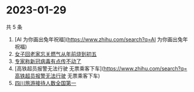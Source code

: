 # 2023-01-29

共 5 条

<!-- BEGIN -->
<!-- 最后更新时间 Sun Jan 29 2023 09:07:14 GMT+0800 (China Standard Time) -->

1. [AI 为你画出兔年祝福](https://www.zhihu.com/search?q=AI 为你画出兔年祝福)
1. [女子回老家忘关燃气从年前烧到初五](https://www.zhihu.com/search?q=女子回老家忘关燃气从年前烧到初五)
1. [专家称新冠病毒有点传不动了](https://www.zhihu.com/search?q=专家称新冠病毒有点传不动了)
1. [高铁超员报警无法行驶
   无票乘客下车](https://www.zhihu.com/search?q=高铁超员报警无法行驶
   无票乘客下车)
1. [四川旅游接待人数全国第一](https://www.zhihu.com/search?q=四川旅游接待人数全国第一)

<!-- END -->
